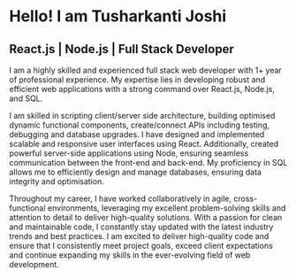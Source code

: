 Hello! I am Tusharkanti Joshi
=========================================================================================================================================

React.js | Node.js | Full Stack Developer
-----------------------------------------

I am a highly skilled and experienced full stack web developer with 1+ year of professional experience. My expertise lies in developing robust and efficient web applications with a strong command over React.js, Node.js, and SQL. 

I am skilled in scripting client/server side architecture, building optimised dynamic functional components, create/connect APIs including testing, debugging and database upgrades.
I have designed and implemented scalable and responsive user interfaces using React. Additionally, created powerful server-side applications using Node, ensuring seamless communication between the front-end and back-end. My proficiency in SQL allows me to efficiently design and manage databases, ensuring data integrity and optimisation. 

Throughout my career, I have worked collaboratively in agile, cross-functional environments, leveraging my excellent problem-solving skills and attention to detail to deliver high-quality solutions. With a passion for clean and maintainable code, I constantly stay updated with the latest industry trends and best practices. I am excited to deliver high-quality code and ensure that I consistently meet project goals, exceed client expectations and continue expanding my skills in the ever-evolving field of web development.


